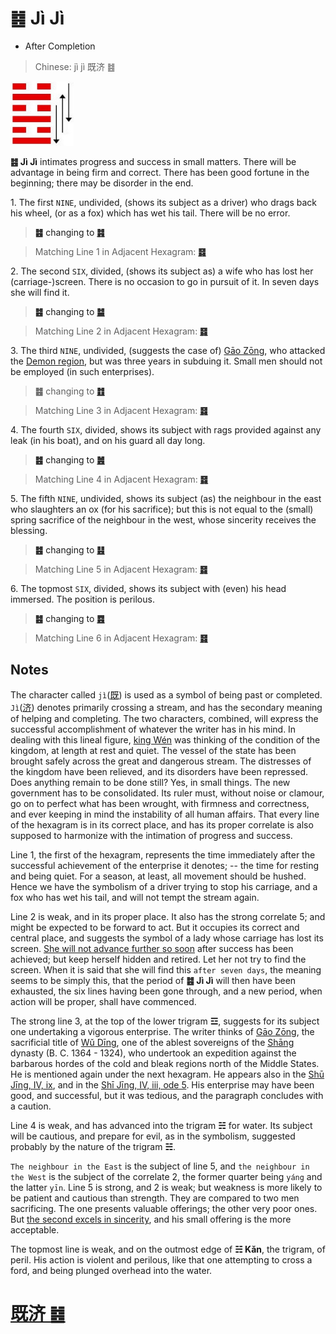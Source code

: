 # ䷾ Jì Jì

* After Completion

> Chinese: jì jì 既济 ䷾

<a id="p-204"/>

<img src="shapes/63.10.jpg" width="101" alt="既济">

**䷾ Jì Jì** intimates progress and success in small matters. There will be advantage in being firm and correct. There has been good fortune in the beginning; there may be disorder in the end.

1.<a id="63.1"/> The first `NINE`, undivided, (shows its subject as a driver) who drags back his wheel, (or as a fox) which has wet his tail. There will be no error.

> **䷾** changing to [**䷦**](e8b987jian.md#39.1)

> Matching Line 1 in Adjacent Hexagram: [**䷿**](e69caae6b58eweiji.md#64.1)

2.<a id="63.2"/> The second `SIX`, divided, (shows its subject as) a wife who has lost her (carriage-)screen. There is no occasion to go in pursuit of it. In seven days she will find it.

> **䷾** changing to [**䷄**](e99c80xu.md#5.2)

> Matching Line 2 in Adjacent Hexagram: [**䷿**](e69caae6b58eweiji.md#64.2)

3.<a id="63.3"/> The third `NINE`, undivided, (suggests the case of) [Gāo Zōng](https://zh.wikipedia.org/zh-cn/高宗), who attacked the [Demon region](https://en.wikipedia.org/wiki/Guifang), but was three years in subduing it. Small men should not be employed (in such enterprises).

> **䷾** changing to [**䷂**](e5b1afzhun.md#3.3)

> Matching Line 3 in Adjacent Hexagram: [**䷿**](e69caae6b58eweiji.md#64.3)

<a id="p-205"/>

4.<a id="63.4"/> The fourth `SIX`, divided, shows its subject with rags provided against any leak (in his boat), and on his guard all day long.

> **䷾** changing to [**䷰**](e99da9ge.md#49.4)

> Matching Line 4 in Adjacent Hexagram: [**䷿**](e69caae6b58eweiji.md#64.4)

5.<a id="63.5"/> The fifth `NINE`, undivided, shows its subject (as) the neighbour in the east who slaughters an ox (for his sacrifice); but this is not equal to the (small) spring sacrifice of the neighbour in the west, whose sincerity receives the blessing.

> **䷾** changing to [**䷣**](e6988ee5a4b7mingyi.md#36.5)

> Matching Line 5 in Adjacent Hexagram: [**䷿**](e69caae6b58eweiji.md#64.5)

6.<a id="63.6"/> The topmost `SIX`, divided, shows its subject with (even) his head immersed. The position is perilous.

> **䷾** changing to [**䷤**](e5aeb6e4babajiaren.md#37.6)

> Matching Line 6 in Adjacent Hexagram: [**䷿**](e69caae6b58eweiji.md#64.6)

<a id="p-206"/>

## Notes

The character called `jì`([既](https://ctext.org/dictionary.pl?if=en&char=既)) is used as a symbol of being past or completed. `Jì`([济](https://ctext.org/dictionary.pl?if=en&char=济)) denotes primarily crossing a stream, and has the secondary meaning of helping and completing. The two characters, combined, will express the successful accomplishment of whatever the writer has in his mind. In dealing with this lineal figure, [king Wén](https://en.wikipedia.org/wiki/King_Wen_of_Zhou) was thinking of the condition of the kingdom, at length at rest and quiet. The vessel of the state has been brought safely across the great and dangerous stream. The distresses of the kingdom have been relieved, and its disorders have been repressed. Does anything remain to be done still? Yes, in small things. The new government has to be consolidated. Its ruler must, without noise or clamour, go on to perfect what has been wrought, with firmness and correctness, and ever keeping in mind the instability of all human affairs. That every line of the hexagram is in its correct place, and has its proper correlate is also supposed to harmonize with the intimation of progress and success.

Line 1, the first of the hexagram, represents the time immediately after the successful achievement of the enterprise it denotes; -- the time for resting and being quiet. For a season, at least, all movement should be hushed. Hence we have the symbolism of a driver trying to stop his carriage, and a fox who has wet his tail, and will not tempt the stream again.

Line 2 is weak, and in its proper place. It also has the strong correlate 5; and might be expected to be forward to act. But it occupies its correct and central place, and suggests the symbol of a lady whose carriage has lost its screen. [She will not advance further so soon](e69caae6b58eweiji.md#p-207) after success has been achieved; but keep herself hidden and retired. Let her not try to find the screen. When it is said that she will find this `after seven days`, the meaning seems to be simply this, that the period of **䷾ Jì Jì** will then have been exhausted, the six lines having been gone through, and a new period, when action will be proper, shall have commenced.

The strong line 3, at the top of the lower trigram **☲**, suggests for its subject one undertaking a vigorous enterprise. The writer thinks of [Gāo Zōng](https://zh.wikipedia.org/zh-cn/高宗), the sacrificial title of [Wǔ Dīng](https://en.wikipedia.org/wiki/Wu_Ding), one of the ablest sovereigns of the [Shāng](https://en.wikipedia.org/wiki/Shang_dynasty) dynasty (B. C. 1364 - 1324), who undertook an expedition against the barbarous hordes of the cold and bleak regions north of the Middle States. He is mentioned again under the next hexagram. He appears also in the [Shū Jīng, IV, ix](https://ctext.org/shang-shu/day-of-the-supplementary-sacrifice-to), and in the [Shī Jīng, IV, iii, ode 5](https://ctext.org/book-of-poetry/yin-wu). His enterprise may have been good, and successful, but it was tedious, and the paragraph concludes with a caution.

Line 4 is weak, and has advanced into the trigram **☵** for water. Its subject will be cautious, and prepare for evil, as in the symbolism, suggested probably by the nature of the trigram **☵**.

`The neighbour in the East` is the subject of line 5, and `the neighbour in the West` is the subject of the correlate 2, the former quarter being `yáng` and the latter `yīn`. Line 5 is strong, and 2 is weak; but weakness is more likely to be patient and cautious than strength. They are compared to two men sacrificing. The one presents valuable offerings; the other very poor ones. But [the second excels in sincerity](e69caae6b58eweiji.md#p-208), and his small offering is the more acceptable.

The topmost line is weak, and on the outmost edge of **☵ Kǎn**, the trigram, of peril. His action is violent and perilous, like that one attempting to cross a ford, and being plunged overhead into the water.

# [既济 ䷾](e697a2e6b58ejiji_cn.md)
